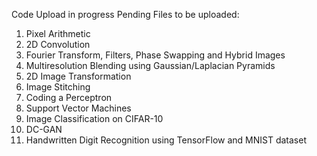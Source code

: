Code Upload in progress
Pending Files to be uploaded:
1. Pixel Arithmetic
2. 2D Convolution
3. Fourier Transform, Filters, Phase Swapping and Hybrid Images
4. Multiresolution Blending using Gaussian/Laplacian Pyramids
5. 2D Image Transformation
6. Image Stitching
7. Coding a Perceptron
8. Support Vector Machines
9. Image Classification on CIFAR-10
10. DC-GAN
11. Handwritten Digit Recognition using TensorFlow and MNIST dataset
